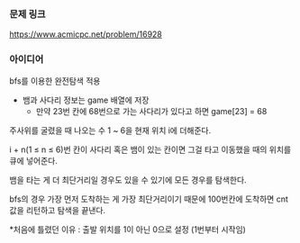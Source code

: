 ### 문제 링크

https://www.acmicpc.net/problem/16928

### 아이디어

bfs를 이용한 완전탐색 적용

- 뱀과 사다리 정보는 game 배열에 저장
    - 만약 23번 칸에 68번으로 가는 사다리가 있다고 하면 game[23] = 68

주사위를 굴렸을 때 나오는 수 1 ~ 6을 현재 위치 i에 더해준다.

i + n(1 ≤ n ≤ 6)번 칸이 사다리 혹은 뱀이 있는 칸이면 그걸 타고 이동했을 때의 위치를 큐에 넣어준다. 

뱀을 타는 게 더 최단거리일 경우도 있을 수 있기에 모든 경우를 탐색한다. 

bfs의 경우 가장 먼저 도착하는 게 가장 최단거리이기 때문에 100번칸에 도착하면 cnt값을 리턴하고 탐색을 끝낸다. 

*처음에 틀렸던 이유 : 출발 위치를 1이 아닌 0으로 설정 (1번부터 시작임)

